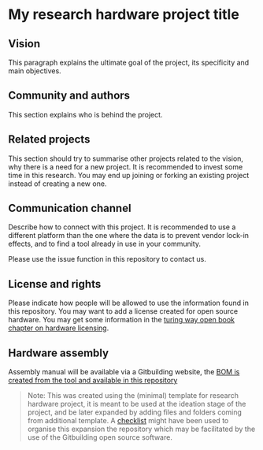# My research hardware project title

## Vision

This paragraph explains the ultimate goal of the project, its specificity and main objectives.

## Community and authors

This section explains who is behind the project.

## Related projects

This section should try to summarise other projects related to the vision, why there is a need for a new project. It is recommended to invest some time in this research. You may end up joining or forking an existing project instead of creating a new one.

## Communication channel

Describe how to connect with this project. It is recommended to use a different platform than the one where the data is to prevent vendor lock-in effects, and to find a tool already in use in your community. 

Please use the issue function in this repository to contact us.

## License and rights

Please indicate how people will be allowed to use the information found in this repository. You may want to add a license created for open source hardware. You may get some information in the [turing way open book chapter on hardware licensing](https://book.the-turing-way.org/reproducible-research/licensing/licensing-hardware). 

## Hardware assembly

Assembly manual will be available via a Gitbuilding website, the [BOM is created from the tool and available in this repository](_build/AssemblyManualSource/index_BOM.md)


> Note: 
> This was created using the (minimal) template for research hardware project, it is meant to be used at the ideation stage of the project, and be later expanded by adding files and folders coming from additional template. A [checklist](checklist.md) might have been used to organise this expansion the repository which may be facilitated by the use of the Gitbuilding open source software.
